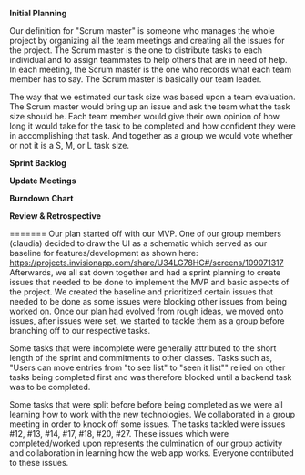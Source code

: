 <b>Initial Planning</b>

Our definition for "Scrum master" is someone who manages the whole project by organizing all the team meetings and creating all the issues for the project. The Scrum master is the one to distribute tasks to each individual and to assign teammates to help others that are in need of help. In each meeting, the Scrum master is the one who records what each team member has to say. The Scrum master is basically our team leader.

The way that we estimated our task size was based upon a team evaluation. The Scrum master would bring up an issue and ask the team what the task size should be. Each team member would give their own opinion of how long it would take for the task to be completed and how confident they were in accomplishing that task. And together as a group we would vote whether or not it is a S, M, or L task size.

<b>Sprint Backlog</b>

<b>Update Meetings</b>

<b>Burndown Chart</b> 

<b>Review & Retrospective</b>

=======
Our plan started off with our MVP. One of our group members (claudia) decided to draw the UI as a schematic which served as our baseline for features/development
as shown here: https://projects.invisionapp.com/share/U34LG78HC#/screens/109071317
Afterwards, we all sat down together and had a sprint planning to create issues that needed to be done to implement the MVP and basic aspects of the project.
We created the baseline and prioritized certain issues that needed to be done as some issues were blocking other issues from being worked on. Once our plan had evolved from rough ideas,
we moved onto issues, after issues were set, we started to tackle them as a group before branching off to our respective tasks.

Some tasks that were incomplete were generally attributed to the short length of the sprint and commitments to other classes. Tasks such as, "Users can move entries from "to see list" to "seen it list"" relied on other tasks being completed first and was therefore blocked until a backend task was to be completed.

Some tasks that were split before before being completed as we were all learning how to work with the new technologies. We collaborated in a group meeting in order to knock off some issues. The tasks tackled were issues #12, #13, #14, #17, #18, #20, #27. These issues which were completed/worked upon represents the culmination of our group activity and collaboration in learning how the web app works. Everyone contributed to these issues.
